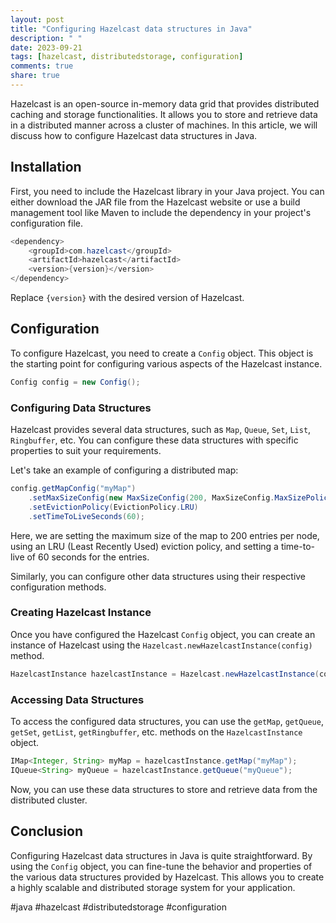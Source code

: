 ```yaml
---
layout: post
title: "Configuring Hazelcast data structures in Java"
description: " "
date: 2023-09-21
tags: [hazelcast, distributedstorage, configuration]
comments: true
share: true
---
```


Hazelcast is an open-source in-memory data grid that provides distributed caching and storage functionalities. It allows you to store and retrieve data in a distributed manner across a cluster of machines. In this article, we will discuss how to configure Hazelcast data structures in Java.

## Installation

First, you need to include the Hazelcast library in your Java project. You can either download the JAR file from the Hazelcast website or use a build management tool like Maven to include the dependency in your project's configuration file.

```java
<dependency>
    <groupId>com.hazelcast</groupId>
    <artifactId>hazelcast</artifactId>
    <version>{version}</version>
</dependency>
```

Replace `{version}` with the desired version of Hazelcast.

## Configuration

To configure Hazelcast, you need to create a `Config` object. This object is the starting point for configuring various aspects of the Hazelcast instance.

```java
Config config = new Config();
```

### Configuring Data Structures

Hazelcast provides several data structures, such as `Map`, `Queue`, `Set`, `List`, `Ringbuffer`, etc. You can configure these data structures with specific properties to suit your requirements.

Let's take an example of configuring a distributed map:

```java
config.getMapConfig("myMap")
    .setMaxSizeConfig(new MaxSizeConfig(200, MaxSizeConfig.MaxSizePolicy.PER_NODE))
    .setEvictionPolicy(EvictionPolicy.LRU)
    .setTimeToLiveSeconds(60);
```

Here, we are setting the maximum size of the map to 200 entries per node, using an LRU (Least Recently Used) eviction policy, and setting a time-to-live of 60 seconds for the entries.

Similarly, you can configure other data structures using their respective configuration methods.

### Creating Hazelcast Instance

Once you have configured the Hazelcast `Config` object, you can create an instance of Hazelcast using the `Hazelcast.newHazelcastInstance(config)` method.

```java
HazelcastInstance hazelcastInstance = Hazelcast.newHazelcastInstance(config);
```

### Accessing Data Structures

To access the configured data structures, you can use the `getMap`, `getQueue`, `getSet`, `getList`, `getRingbuffer`, etc. methods on the `HazelcastInstance` object.

```java
IMap<Integer, String> myMap = hazelcastInstance.getMap("myMap");
IQueue<String> myQueue = hazelcastInstance.getQueue("myQueue");
```

Now, you can use these data structures to store and retrieve data from the distributed cluster.

## Conclusion

Configuring Hazelcast data structures in Java is quite straightforward. By using the `Config` object, you can fine-tune the behavior and properties of the various data structures provided by Hazelcast. This allows you to create a highly scalable and distributed storage system for your application.

#java #hazelcast #distributedstorage #configuration